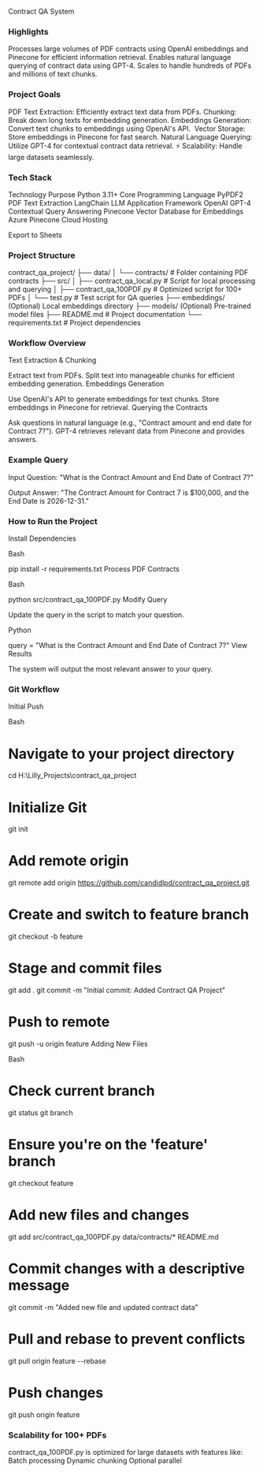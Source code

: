 Contract QA System
### Highlights

Processes large volumes of PDF contracts using OpenAI embeddings and Pinecone for efficient information retrieval.
Enables natural language querying of contract data using GPT-4.
Scales to handle hundreds of PDFs and millions of text chunks.
### Project Goals

PDF Text Extraction: Efficiently extract text data from PDFs.
Chunking: Break down long texts for embedding generation.
Embeddings Generation: Convert text chunks to embeddings using OpenAI's API.
️ Vector Storage: Store embeddings in Pinecone for fast search.
Natural Language Querying: Utilize GPT-4 for contextual contract data retrieval.
⚡ Scalability: Handle large datasets seamlessly.
### Tech Stack

Technology	Purpose
Python 3.11+	Core Programming Language
PyPDF2	PDF Text Extraction
LangChain	LLM Application Framework
OpenAI GPT-4	Contextual Query Answering
Pinecone	Vector Database for Embeddings
Azure	Pinecone Cloud Hosting

Export to Sheets
### Project Structure

contract_qa_project/
├── data/
│   └── contracts/  # Folder containing PDF contracts
├── src/
│   ├── contract_qa_local.py  # Script for local processing and querying
│   ├── contract_qa_100PDF.py  # Optimized script for 100+ PDFs
│   └── test.py              # Test script for QA queries
├── embeddings/  (Optional) Local embeddings directory
├── models/      (Optional) Pre-trained model files
├── README.md     # Project documentation
└── requirements.txt  # Project dependencies
### Workflow Overview

Text Extraction & Chunking

Extract text from PDFs.
Split text into manageable chunks for efficient embedding generation.
Embeddings Generation

Use OpenAI's API to generate embeddings for text chunks.
Store embeddings in Pinecone for retrieval.
Querying the Contracts

Ask questions in natural language (e.g., "Contract amount and end date for Contract 7?").
GPT-4 retrieves relevant data from Pinecone and provides answers.
### Example Query

Input Question:  "What is the Contract Amount and End Date of Contract 7?"

Output Answer:  "The Contract Amount for Contract 7 is $100,000, and the End Date is 2026-12-31."

### How to Run the Project

Install Dependencies

Bash

pip install -r requirements.txt
Process PDF Contracts

Bash

python src/contract_qa_100PDF.py
Modify Query

Update the query in the script to match your question.

Python

query = "What is the Contract Amount and End Date of Contract 7?"
View Results

The system will output the most relevant answer to your query.

### Git Workflow

Initial Push

Bash

# Navigate to your project directory
cd H:\Lilly_Projects\contract_qa_project

# Initialize Git
git init

# Add remote origin
git remote add origin https://github.com/candidlpd/contract_qa_project.git

# Create and switch to feature branch
git checkout -b feature

# Stage and commit files
git add .
git commit -m "Initial commit: Added Contract QA Project"

# Push to remote
git push -u origin feature
Adding New Files

Bash

# Check current branch
git status
git branch

# Ensure you're on the 'feature' branch
git checkout feature

# Add new files and changes
git add src/contract_qa_100PDF.py data/contracts/* README.md

# Commit changes with a descriptive message
git commit -m "Added new file and updated contract data"

# Pull and rebase to prevent conflicts
git pull origin feature --rebase

# Push changes
git push origin feature
### Scalability for 100+ PDFs

contract_qa_100PDF.py is optimized for large datasets with features like:
Batch processing
Dynamic chunking
Optional parallel